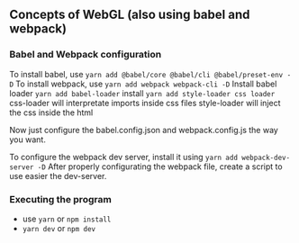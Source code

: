 ## Concepts of WebGL (also using babel and webpack)
### Babel and Webpack configuration
To install babel, use `yarn add @babel/core @babel/cli @babel/preset-env -D`
To install webpack, use `yarn add webpack webpack-cli -D`
Install babel loader `yarn add babel-loader`
install `yarn add style-loader css loader`
css-loader will interpretate imports inside css files
style-loader will inject the css inside the html

Now just configure the babel.config.json and webpack.config.js the way you want.

To configure the webpack dev server, install it using `yarn add webpack-dev-server -D`
After properly configurating the webpack file, create a script to use easier the dev-server.

### Executing the program
- use `yarn` or `npm install`
- `yarn dev` or `npm dev`
